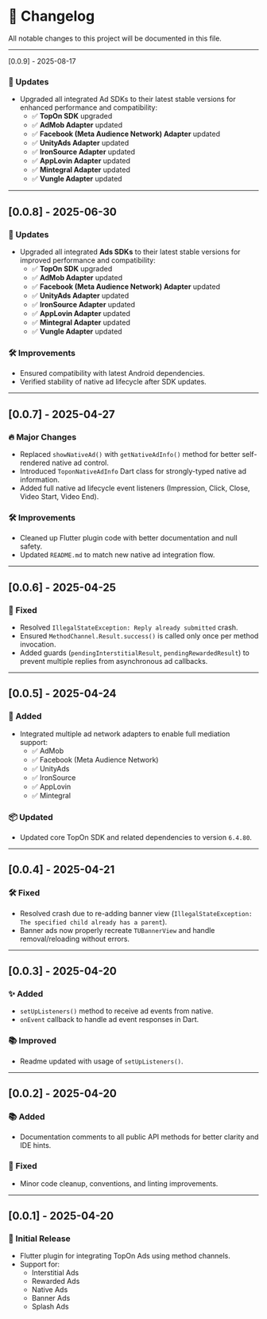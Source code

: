 
# 📄 Changelog

All notable changes to this project will be documented in this file.

---

[0.0.9] - 2025-08-17
### 🚀 Updates

- Upgraded all integrated Ad SDKs to their latest stable versions for enhanced performance and compatibility:
  - ✅ **TopOn SDK** upgraded
  - ✅ **AdMob Adapter** updated
  - ✅ **Facebook (Meta Audience Network) Adapter** updated
  - ✅ **UnityAds Adapter** updated
  - ✅ **IronSource Adapter** updated
  - ✅ **AppLovin Adapter** updated
  - ✅ **Mintegral Adapter** updated
  - ✅ **Vungle Adapter** updated

---

## [0.0.8] - 2025-06-30

### 🚀 Updates
- Upgraded all integrated **Ads SDKs** to their latest stable versions for improved performance and compatibility:
  - ✅ **TopOn SDK** upgraded
  - ✅ **AdMob Adapter** updated
  - ✅ **Facebook (Meta Audience Network) Adapter** updated
  - ✅ **UnityAds Adapter** updated
  - ✅ **IronSource Adapter** updated
  - ✅ **AppLovin Adapter** updated
  - ✅ **Mintegral Adapter** updated
  - ✅ **Vungle Adapter** updated

### 🛠️ Improvements
- Ensured compatibility with latest Android dependencies.
- Verified stability of native ad lifecycle after SDK updates.

---

## [0.0.7] - 2025-04-27

### 🔥 Major Changes
- Replaced `showNativeAd()` with `getNativeAdInfo()` method for better self-rendered native ad control.
- Introduced `ToponNativeAdInfo` Dart class for strongly-typed native ad information.
- Added full native ad lifecycle event listeners (Impression, Click, Close, Video Start, Video End).

### 🛠️ Improvements
- Cleaned up Flutter plugin code with better documentation and null safety.
- Updated `README.md` to match new native ad integration flow.

---

## [0.0.6] - 2025-04-25

### 🐞 Fixed
- Resolved `IllegalStateException: Reply already submitted` crash.
- Ensured `MethodChannel.Result.success()` is called only once per method invocation.
- Added guards (`pendingInterstitialResult`, `pendingRewardedResult`) to prevent multiple replies from asynchronous ad callbacks.

---

## [0.0.5] - 2025-04-24

### 🔌 Added
- Integrated multiple ad network adapters to enable full mediation support:
  - ✅ AdMob
  - ✅ Facebook (Meta Audience Network)
  - ✅ UnityAds
  - ✅ IronSource
  - ✅ AppLovin
  - ✅ Mintegral

### 📦 Updated
- Updated core TopOn SDK and related dependencies to version `6.4.80`.

---

## [0.0.4] - 2025-04-21

### 🛠️ Fixed
- Resolved crash due to re-adding banner view (`IllegalStateException: The specified child already has a parent`).
- Banner ads now properly recreate `TUBannerView` and handle removal/reloading without errors.

---

## [0.0.3] - 2025-04-20

### ✨ Added
- `setUpListeners()` method to receive ad events from native.
- `onEvent` callback to handle ad event responses in Dart.

### 📚 Improved
- Readme updated with usage of `setUpListeners()`.

---

## [0.0.2] - 2025-04-20

### 📚 Added
- Documentation comments to all public API methods for better clarity and IDE hints.

### 🧹 Fixed
- Minor code cleanup, conventions, and linting improvements.

---

## [0.0.1] - 2025-04-20

### 🚀 Initial Release
- Flutter plugin for integrating TopOn Ads using method channels.
- Support for:  
  - Interstitial Ads  
  - Rewarded Ads  
  - Native Ads  
  - Banner Ads  
  - Splash Ads

